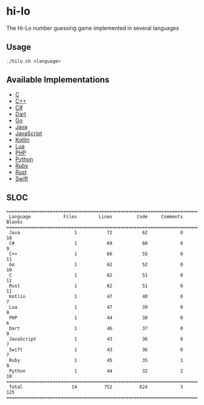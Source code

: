 # hi-lo
The Hi-Lo number guessing game implemented in several languages

## Usage
```
./hilo.sh <language>
```

## Available Implementations
- [C](https://github.com/Maxgy/hi-lo/blob/main/c/hilo.c)
- [C\+\+](https://github.com/Maxgy/hi-lo/blob/main/cxx/hilo.cxx)
- [C#](https://github.com/Maxgy/hi-lo/blob/main/c-sharp/Program.cs)
- [Dart](https://github.com/Maxgy/hi-lo/blob/main/dart/hilo.dart)
- [Go](https://github.com/Maxgy/hi-lo/blob/main/go/hilo.go)
- [Java](https://github.com/Maxgy/hi-lo/blob/main/java/hilo.java)
- [JavaScript](https://github.com/Maxgy/hi-lo/blob/main/js/hilo.js)
- [Kotlin](https://github.com/Maxgy/hi-lo/blob/main/js/Hilo.kt)
- [Lua](https://github.com/Maxgy/hi-lo/blob/main/lua/hilo.lua)
- [PHP](https://github.com/Maxgy/hi-lo/blob/main/php/hilo.php)
- [Python](https://github.com/Maxgy/hi-lo/blob/main/python/hilo.py)
- [Ruby](https://github.com/Maxgy/hi-lo/blob/main/ruby/hilo.rb)
- [Rust](https://github.com/Maxgy/hi-lo/blob/main/rust/src/main.rs)
- [Swift](https://github.com/Maxgy/hi-lo/blob/main/swift/hilo.swift)

## SLOC
```
===============================================================================
 Language            Files        Lines         Code     Comments       Blanks
===============================================================================
 Java                    1           72           62            0           10
 C#                      1           69           60            0            9
 C++                     1           66           55            0           11
 Go                      1           62           52            0           10
 C                       1           62           51            0           11
 Rust                    1           62           51            0           11
 Kotlin                  1           47           40            0            7
 Lua                     1           47           39            0            8
 PHP                     1           44           38            0            6
 Dart                    1           46           37            0            9
 JavaScript              1           43           36            0            7
 Swift                   1           43           36            0            7
 Ruby                    1           45           35            1            9
 Python                  1           44           32            2           10
===============================================================================
 Total                  14          752          624            3          125
===============================================================================
```

